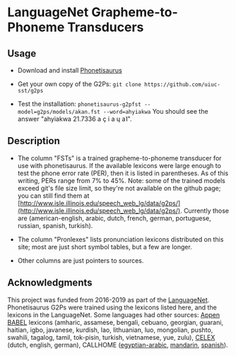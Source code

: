 # LanguageNet Grapheme-to-Phoneme Transducers

## Usage

* Download and install
[Phonetisaurus](https://github.com/AdolfVonKleist/Phonetisaurus)

* Get your own copy of the G2Ps: `git clone https://github.com/uiuc-sst/g2ps`

* Test the installation: `phonetisaurus-g2pfst --model=g2ps/models/akan.fst --word=ahyiakwa`
You should see the answer "ahyiakwa	21.7336	a ç i a ɥ a˥".

## Description

* The column "FSTs" is a trained grapheme-to-phoneme transducer for
use with phonetisaurus.  If the available lexicons were large enough
to test the phone error rate (PER), then it is listed in parentheses.
As of this writing, PERs range from 7\% to 45\%.  Note: some of the
trained models exceed git's file size limit, so they're not available
on the github page; you can still find them at
[http://www.isle.illinois.edu/speech_web_lg/data/g2ps/](http://www.isle.illinois.edu/speech_web_lg/data/g2ps/).
Currently those are (american-english, arabic, dutch, french, german,
portuguese, russian, spanish, turkish).

* The column "Pronlexes" lists pronunciation lexicons distributed on
this site; most are just short symbol tables, but a few are longer.

* Other columns are just pointers to sources.

## Acknowledgments

This project was funded from 2016-2019 as part of the
[LanguageNet](http://www.isle.illinois.edu/sst/research/darpa2015/index.html).
Phonetisaurus G2Ps were trained using the lexicons listed here, and
the lexicons in the LanguageNet.  Some languages had other sources:
[Appen BABEL](https://www.iarpa.gov/index.php/research-programs/babel)
lexicons (amharic, assamese, bengali, cebuano, georgian, guarani,
haitian, igbo, javanese, kurdish, lao, lithuanian, luo, mongolian,
pushto, swahili, tagalog, tamil, tok-pisin, turkish, vietnamese, yue,
zulu), [CELEX](https://catalog.ldc.upenn.edu/ldc96l14) (dutch,
english, german), CALLHOME
([egyptian-arabic](https://catalog.ldc.upenn.edu/LDC99L22),
[mandarin](https://catalog.ldc.upenn.edu/LDC96L15),
[spanish](https://catalog.ldc.upenn.edu/LDC96L16)).
	
